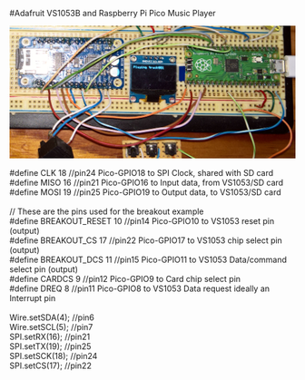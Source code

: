 
#Adafruit VS1053B and Raspberry Pi Pico Music Player

<p align="left">
<img src="pico-vs1053.jpg" width="600" /> 
<br>

#define CLK 18       //pin24 Pico-GPIO18 to SPI Clock, shared with SD card<br>
#define MISO 16      //pin21 Pico-GPIO16 to Input data, from VS1053/SD card<br>
#define MOSI 19      //pin25 Pico-GPIO19 to Output data, to VS1053/SD card<br>
<br>
// These are the pins used for the breakout example<br>
#define BREAKOUT_RESET  10   //pin14 Pico-GPIO10 to VS1053 reset pin (output)<br>
#define BREAKOUT_CS     17   //pin22 Pico-GPIO17 to VS1053 chip select pin (output)<br>
#define BREAKOUT_DCS    11   //pin15 Pico-GPIO11 to VS1053 Data/command select pin (output)<br>
#define CARDCS 9             //pin12 Pico-GPIO9 to Card chip select pin<br>
#define DREQ 8               //pin11 Pico-GPIO8 to VS1053 Data request ideally an Interrupt pin<br>
<br>
Wire.setSDA(4); //pin6<br>
Wire.setSCL(5); //pin7<br>
SPI.setRX(16);  //pin21<br>
SPI.setTX(19);  //pin25<br>
SPI.setSCK(18); //pin24<br>
SPI.setCS(17);  //pin22<br>
